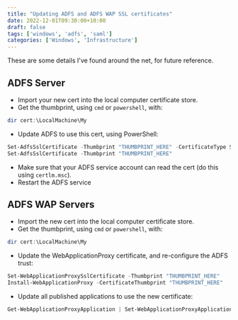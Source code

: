 ```yaml
---
title: "Updating ADFS and ADFS WAP SSL certificates"
date: 2022-12-01T09:30:00+10:00
draft: false
tags: ['windows', 'adfs', 'saml']
categories: ['Windows', 'Infrastructure']
---
```

These are some details I've found around the net, for future reference.

## ADFS Server
- Import your new cert into the local computer certificate store.
- Get the thumbprint, using `cmd` or `powershell`, with:
```powershell
dir cert:\LocalMachine\My
```
- Update ADFS to use this cert, using PowerShell:
```powershell
Set-AdfsSslCertificate -Thumbprint "THUMBPRINT_HERE" -CertificateType Service-Communications
Set-AdfsSslCertificate -Thumbprint "THUMBPRINT_HERE"
```
- Make sure that your ADFS service account can read the cert (do this using `certlm.msc`).
- Restart the ADFS service


## ADFS WAP Servers
- Import the new cert into the local computer certificate store.
- Get the thumbprint, using `cmd` or `powershell`, with:
```powershell
dir cert:\LocalMachine\My
```
- Update the WebApplicationProxy certificate, and re-configure the ADFS trust:
```powershell
Set-WebApplicationProxySslCertificate -Thumbprint "THUMBPRINT_HERE"
Install-WebApplicationProxy -CertificateThumbprint "THUMBPRINT_HERE"
```
- Update all published applications to use the new certificate:
```powershell
Get-WebApplicationProxyApplication | Set-WebApplicationProxyApplication -ExternalCertificateThumbprint "THUMBPRINT_HERE"
```

